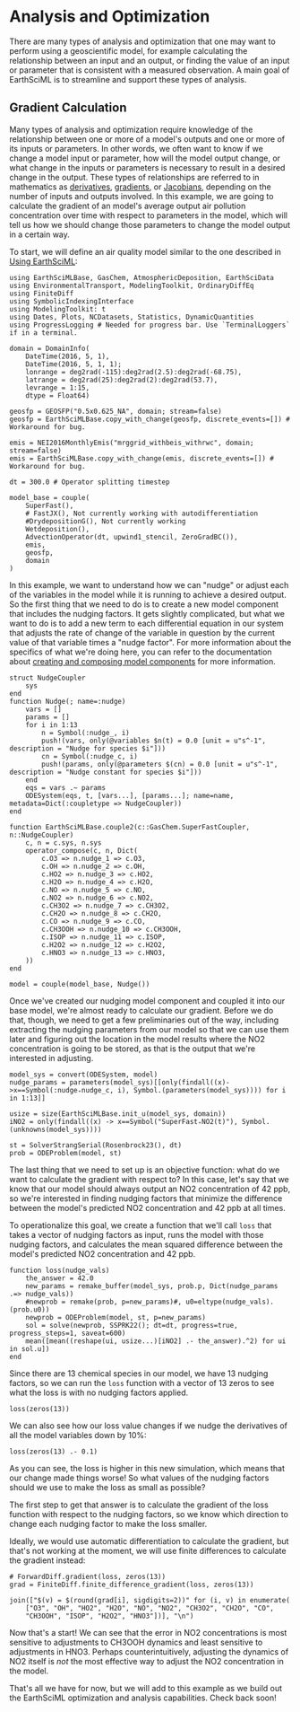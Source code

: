 # Analysis and Optimization

There are many types of analysis and optimization that one may want to perform using a geoscientific model, for example calculating the relationship between an input and an output, or finding the value of an input or parameter that is consistent with a measured observation.
A main goal of EarthSciML is to streamline and support these types of analysis.

## Gradient Calculation

Many types of analysis and optimization require knowledge of the relationship between one or more of a model's outputs and one or more of its inputs or parameters.
In other words, we often want to know if we change a model input or parameter, how will the model output change, or what change in the inputs or parameters is necessary to result in a desired change in the output.
These types of relationships are referred to in mathematics as [derivatives](https://en.wikipedia.org/wiki/Derivative), [gradients](https://en.wikipedia.org/wiki/Gradient), or [Jacobians](https://en.wikipedia.org/wiki/Jacobian_matrix_and_determinant), depending on the number of inputs and outputs involved.
In this example, we are going to calculate the gradient of an model's average output air pollution concentration over time with respect to parameters in the model, which will tell us how we should change those parameters to change the model output in a certain way.

To start, we will define an air quality model similar to the one described in [Using EarthSciML](@ref):

```@example optimization
using EarthSciMLBase, GasChem, AtmosphericDeposition, EarthSciData
using EnvironmentalTransport, ModelingToolkit, OrdinaryDiffEq
using FiniteDiff
using SymbolicIndexingInterface
using ModelingToolkit: t
using Dates, Plots, NCDatasets, Statistics, DynamicQuantities
using ProgressLogging # Needed for progress bar. Use `TerminalLoggers` if in a terminal.

domain = DomainInfo(
    DateTime(2016, 5, 1),
    DateTime(2016, 5, 1, 1);
    lonrange = deg2rad(-115):deg2rad(2.5):deg2rad(-68.75),
    latrange = deg2rad(25):deg2rad(2):deg2rad(53.7),
    levrange = 1:15,
    dtype = Float64)

geosfp = GEOSFP("0.5x0.625_NA", domain; stream=false)
geosfp = EarthSciMLBase.copy_with_change(geosfp, discrete_events=[]) # Workaround for bug.

emis = NEI2016MonthlyEmis("mrggrid_withbeis_withrwc", domain; stream=false)
emis = EarthSciMLBase.copy_with_change(emis, discrete_events=[]) # Workaround for bug.

dt = 300.0 # Operator splitting timestep

model_base = couple(
    SuperFast(),
    # FastJX(), Not currently working with autodifferentiation
    #DrydepositionG(), Not currently working
    Wetdeposition(),
    AdvectionOperator(dt, upwind1_stencil, ZeroGradBC()),
    emis,
    geosfp,
    domain
)
```

In this example, we want to understand how we can "nudge" or adjust each of the variables in the model while it is running to achieve a desired output.
So the first thing that we need to do is to create a new model component that includes the nudging factors.
It gets slightly complicated, but what we want to do is to add a new term to each differential equation in our system that adjusts the rate of change of the variable in question by the current value of that variable times a "nudge factor".
For more information about the specifics of what we're doing here, you can refer to the documentation about [creating and composing model components](https://base.earthsci.dev/dev/composition/) for more information.

```@example optimization
struct NudgeCoupler
    sys
end
function Nudge(; name=:nudge)
    vars = []
    params = []
    for i in 1:13
        n = Symbol(:nudge_, i)
        push!(vars, only(@variables $n(t) = 0.0 [unit = u"s^-1", description = "Nudge for species $i"]))
        cn = Symbol(:nudge_c, i)
        push!(params, only(@parameters $(cn) = 0.0 [unit = u"s^-1", description = "Nudge constant for species $i"]))
    end
    eqs = vars .~ params
    ODESystem(eqs, t, [vars...], [params...]; name=name, metadata=Dict(:coupletype => NudgeCoupler))
end

function EarthSciMLBase.couple2(c::GasChem.SuperFastCoupler, n::NudgeCoupler)
    c, n = c.sys, n.sys
    operator_compose(c, n, Dict(
        c.O3 => n.nudge_1 => c.O3,
        c.OH => n.nudge_2 => c.OH,
        c.HO2 => n.nudge_3 => c.HO2,
        c.H2O => n.nudge_4 => c.H2O,
        c.NO => n.nudge_5 => c.NO,
        c.NO2 => n.nudge_6 => c.NO2,
        c.CH3O2 => n.nudge_7 => c.CH3O2,
        c.CH2O => n.nudge_8 => c.CH2O,
        c.CO => n.nudge_9 => c.CO,
        c.CH3OOH => n.nudge_10 => c.CH3OOH,
        c.ISOP => n.nudge_11 => c.ISOP,
        c.H2O2 => n.nudge_12 => c.H2O2,
        c.HNO3 => n.nudge_13 => c.HNO3,
    ))
end

model = couple(model_base, Nudge())
```

Once we've created our nudging model component and coupled it into our base model, we're almost ready to calculate our gradient.
Before we do that, though, we need to get a few preliminaries out of the way, including extracting the nudging parameters from our model so that we can use them later and figuring out the location in the model results where the NO2 concentration is going to be stored, as that is the output that we're interested in adjusting.

```@example optimization
model_sys = convert(ODESystem, model)
nudge_params = parameters(model_sys)[[only(findall((x)->x==Symbol(:nudge₊nudge_c, i), Symbol.(parameters(model_sys)))) for i in 1:13]]

usize = size(EarthSciMLBase.init_u(model_sys, domain))
iNO2 = only(findall((x) -> x==Symbol("SuperFast₊NO2(t)"), Symbol.(unknowns(model_sys))))

st = SolverStrangSerial(Rosenbrock23(), dt)
prob = ODEProblem(model, st)
```
The last thing that we need to set up is an objective function: what do we want to calculate the gradient with respect to?
In this case, let's say that we know that our model should always output an NO2 concentration of 42 ppb, so we're interested in finding nudging factors that minimize the difference between the model's predicted NO2 concentration and 42 ppb at all times.

To operationalize this goal, we create a function that we'll call `loss` that takes a vector of nudging factors as input, runs the model with those nudging factors, and calculates the mean squared difference between the model's predicted NO2 concentration and 42 ppb.

```@example optimization
function loss(nudge_vals)
    the_answer = 42.0
    new_params = remake_buffer(model_sys, prob.p, Dict(nudge_params .=> nudge_vals))
    #newprob = remake(prob, p=new_params)#, u0=eltype(nudge_vals).(prob.u0))
    newprob = ODEProblem(model, st, p=new_params)
    sol = solve(newprob, SSPRK22(); dt=dt, progress=true, progress_steps=1, saveat=600)
    mean([mean((reshape(ui, usize...)[iNO2] .- the_answer).^2) for ui in sol.u])
end
```
Since there are 13 chemical species in our model, we have 13 nudging factors, so we can run the `loss` function with a vector of 13 zeros to see what the loss is with no nudging factors applied.

```@example optimization
loss(zeros(13))
```

We can also see how our loss value changes if we nudge the derivatives of all the model variables down by 10%:

```@example optimization
loss(zeros(13) .- 0.1)
```

As you can see, the loss is higher in this new simulation, which means that our change made things worse!
So what values of the nudging factors should we use to make the loss as small as possible?

The first step to get that answer is to calculate the gradient of the loss function with respect to the nudging factors, so we know which direction to change each nudging factor to make the loss smaller.

Ideally, we would use automatic differentiation to calculate the gradient, but that's not working at the moment, we will use finite differences to calculate the gradient instead:

```@example optimization
# ForwardDiff.gradient(loss, zeros(13))
grad = FiniteDiff.finite_difference_gradient(loss, zeros(13))

join(["$(v) = $(round(grad[i], sigdigits=2))" for (i, v) in enumerate(
    ["O3", "OH", "HO2", "H2O", "NO", "NO2", "CH3O2", "CH2O", "CO", 
    "CH3OOH", "ISOP", "H2O2", "HNO3"])], "\n")
```

Now that's a start! We can see that the error in NO2 concentrations is most sensitive to adjustments to CH3OOH dynamics and least sensitive to adjustments in HNO3.
Perhaps counterintuitively, adjusting the dynamics of NO2 itself is *not* the most effective way to adjust the NO2 concentration in the model.

That's all we have for now, but we will add to this example as we build out the EarthSciML optimization and analysis capabilities.
Check back soon!